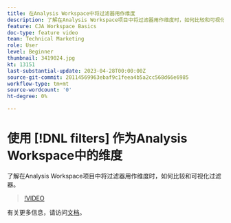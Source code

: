 ```yaml
---
title: 在Analysis Workspace中将过滤器用作维度
description: 了解在Analysis Workspace项目中将过滤器用作维度时，如何比较和可视化过滤器。
feature: CJA Workspace Basics
doc-type: feature video
team: Technical Marketing
role: User
level: Beginner
thumbnail: 3419024.jpg
kt: 13151
last-substantial-update: 2023-04-28T00:00:00Z
source-git-commit: 20114569963ebaf9c1feea4b5a2cc568d66e6985
workflow-type: tm+mt
source-wordcount: '0'
ht-degree: 0%

---
```


# 使用 [!DNL filters] 作为Analysis Workspace中的维度

了解在Analysis Workspace项目中将过滤器用作维度时，如何比较和可视化过滤器。

>[!VIDEO](https://video.tv.adobe.com/v/3419024/?learn=on&quality=12)

有关更多信息，请访问[文档](https://experienceleague.adobe.com/docs/analytics-platform/using/cja-components/cja-filters/create-filters.html)。
